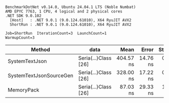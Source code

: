 ```

BenchmarkDotNet v0.14.0, Ubuntu 24.04.1 LTS (Noble Numbat)
AMD EPYC 7763, 1 CPU, 4 logical and 2 physical cores
.NET SDK 9.0.102
  [Host]   : .NET 9.0.1 (9.0.124.61010), X64 RyuJIT AVX2
  ShortRun : .NET 9.0.1 (9.0.124.61010), X64 RyuJIT AVX2

Job=ShortRun  IterationCount=3  LaunchCount=1  
WarmupCount=3  

```
| Method                  | data                 | Mean      | Error    | StdDev   | Min       | Max       | Gen0   | Allocated |
|------------------------ |--------------------- |----------:|---------:|---------:|----------:|----------:|-------:|----------:|
| SystemTextJson          | Seria(...)Class [26] | 404.57 ns | 14.76 ns | 0.809 ns | 403.76 ns | 405.38 ns | 0.0196 |     328 B |
| SystemTextJsonSourceGen | Seria(...)Class [26] | 328.00 ns | 17.22 ns | 0.944 ns | 327.26 ns | 329.06 ns | 0.0219 |     368 B |
| MemoryPack              | Seria(...)Class [26] |  87.03 ns | 29.33 ns | 1.607 ns |  85.35 ns |  88.55 ns | 0.0076 |     128 B |
